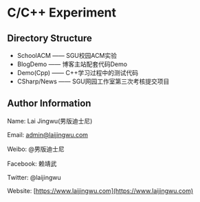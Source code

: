 # C/C++ Experiment

## Directory Structure

- SchoolACM —— SGU校园ACM实验
- BlogDemo —— 博客主站配套代码Demo
- Demo(Cpp) —— C++学习过程中的测试代码
- CSharp/News —— SGU网园工作室第三次考核提交项目

## Author Information

Name: Lai Jingwu(男版迪士尼)

Email: [admin@laijingwu.com](mailto:admin@laijingwu.com)

Weibo: @男版迪士尼

Facebook: 赖靖武

Twitter: @laijingwu

Website: [https://www.laijingwu.com](https://www.laijingwu.com)
